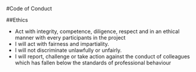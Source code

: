 #Code of Conduct

##Ethics
- Act with integrity, competence, diligence, respect and in an ethical manner with every participants in the project
- I will act with fairness and impartiality. 
- I will not discriminate unlawfully or unfairly.
- I will report, challenge or take action against the conduct of colleagues which has fallen below the standards of professional behaviour
